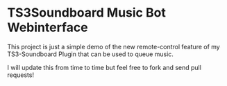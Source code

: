 # TS3Soundboard Music Bot Webinterface

This project is just a simple demo of the new remote-control feature of my TS3-Soundboard Plugin that can be used to queue music.

I will update this from time to time but feel free to fork and send pull requests!